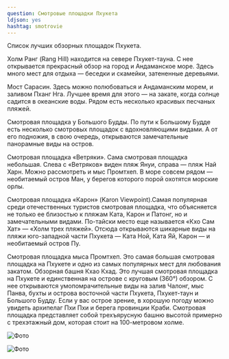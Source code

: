 ```yaml
---
question: Смотровые площадки Пхукетa
ldjson: yes
hashtag: smotrovie
---
```

Список лучших обзорных площадок Пхукета.

Холм Ранг (Rang Hill) находится на севере Пхукет-тауна. С нее открывается прекрасный обзор на город и Андаманское море. Здесь много мест для отдыха ― беседки и скамейки, затененные деревьями.

Мост Сарасин. Здесь можно полюбоваться и Андаманским морем, и заливом Пханг Нга. Лучшее время для этого — на закате, когда солнце садится в океанские воды. Рядом есть несколько красивых песчаных пляжей.

Смотровая площадка у Большого Будды. По пути к Большому Будде есть несколько смотровых площадок с вдохновляющими видами. А от его подножия, в свою очередь, открываются замечательные панорамные виды на остров.

Смотровая площадка «Ветряки». Сама смотровая площадка небольшая. Слева с «Ветряков» виден пляж Януи, справа — пляж Най Харн. Можно рассмотреть и мыс Промтхеп. В море совсем рядом ― необитаемый остров Ман, у берегов которого порой охотятся морские орлы.

Смотровая площадка «Карон» (Karon Viewpoint).Самая популярная среди отечественных туристов смотровая площадка, что объясняется не только ее близостью к пляжам Ката, Карон и Патонг, но и замечательными видами. По-тайски место еще называется «Кхо Сам Хат» ― «Холм трех пляжей». Отсюда открываются шикарные виды на пляжи юго-западной части Пхукета — Ката Ной, Ката Яй, Карон ― и необитаемый остров Пу.

Смотровая площадка мыса Промтхеп. Это самая большая смотровая площадка на Пхукете и одно из самых популярных мест для любования закатом.
Обзорная башня Кхао Кхад.                                                                                                                                              Это лучшая смотровая площадка на Пхукете и единственная на острове с круговым (360°) обзором. С нее открываются умопомрачительные виды на залив Чалонг, мыс Панва, бухты и острова восточной части Пхукета, Пхукет-таун и Большого Будду. Если у вас острое зрение, в хорошую погоду можно увидеть архипелаг Пхи Пхи и берега провинции Краби. Смотровая площадка представляет собой трехъярусную башню высотой примерно с трехэтажный дом, которая стоит на 100-метровом холме.

![Фото](https://phuketfaq.ru/assets/images/smotrovye2.jpg)

![Фото](https://phuketfaq.ru/assets/images/smotrovye1.jpg)
